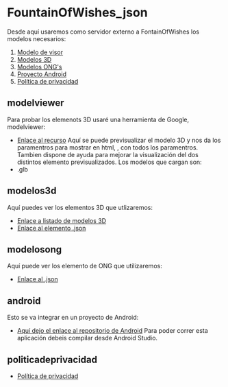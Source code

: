 # FountainOfWishes_json
Desde aquí usaremos como servidor externo a FontainOfWishes los modelos necesarios:

1. [Modelo de visor](#modelviewer)
2. [Modelos 3D](#modelos3d)
3. [Modelos ONG's](#modelosong)
4. [Proyecto Android](#android)
5. [Política de privacidad](#politicadeprivacidad)

## modelviewer
Para probar los elemenots 3D usaré una herramienta de Google, modelviewer:
- [Enlace al recurso](https://modelviewer.dev/editor/)
Aquí se puede previsualizar el modelo 3D y nos da los paramentros para mostrar en html, <model-viewer>, con todos los paramentros. Tambien dispone de ayuda para mejorar la visualización del dos distintos elemento previsualizados.
Los modelos que cargan son:
- .glb

## modelos3d
Aquí puedes ver los elementos 3D que utlizaremos:
- [Enlace a listado de  modelos 3D](https://juancmacias.github.io/FountainOfWishes_json/modelos-3d.html)
- [Enlace al elemento .json](https://juancmacias.github.io/FountainOfWishes_json/json/modelo_3d.json)

## modelosong
Aquí puede ver los elemento de ONG que utilizaremos:
- [Enlace al .json](https://juancmacias.github.io/FountainOfWishes_json/json/ongs.json) 

## android
Esto se va integrar en un proyecto de Android:
- [Aquí dejo el enlace al repositorio de Android](https://github.com/JUANAN2019/Fountain-Of-Wishes)
Para poder correr esta aplicación debeis compilar desde Android Studio.

## politicadeprivacidad
- [Política de privacidad](https://juancmacias.github.io/FountainOfWishes_json/politicadeprivacidad.html)